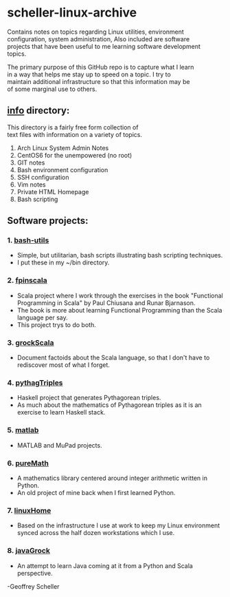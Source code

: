 # scheller-linux-archive

Contains notes on topics regarding Linux utilities, environment<br>
configuration, system administration, Also included are software<br>
projects that have been useful to me learning software development<br>
topics.

The primary purpose of this GitHub repo is to capture what I learn<br>
in a way that helps me stay up to speed on a topic.  I try to<br>
maintain additional infrastructure so that this information may be<br>
of some marginal use to others.

## [info](info/) directory:

This directory is a fairly free form collection of<br>
text files with information on a variety of topics.

1. Arch Linux System Admin Notes
2. CentOS6 for the unempowered (no root)
3. GIT notes
4. Bash environment configuration
5. SSH configuration
6. Vim notes
7. Private HTML Homepage 
8. Bash scripting

## Software projects:

### 1. [bash-utils](bash-utils/)
* Simple, but utilitarian, bash scripts illustrating bash scripting
  techniques.
* I put these in my ~/bin directory.

### 2. [fpinscala](fpinscala/)
* Scala project where I work through the exercises
  in the book "Functional Programming in Scala"
  by Paul Chiusana and Runar Bjarnason.
* The book is more about learning Functional Programming than
  the Scala language per say.
* This project trys to do both.

### 3. [grockScala](grockScala/)
* Document factoids about the Scala language, so that
  I don't have to rediscover most of what I forget.

### 4. [pythagTriples](pythagTriples/)
* Haskell project that generates Pythagorean triples.
* As much about the mathematics of Pythagorean triples
  as it is an exercise to learn Haskell stack.

### 5. [matlab](matlab/)
* MATLAB and MuPad projects.

### 6. [pureMath](pureMath/)
* A mathematics library centered around integer arithmetic
  written in Python.
* An old project of mine back when I first learned Python.

### 7. [linuxHome](linuxHome/)
* Based on the infrastructure I use at work to
  keep my Linux environment synced across the
  half dozen workstations which I use.

### 8. [javaGrock](javaGrock/)
* An attempt to learn Java coming at it from a Python and Scala
  perspective.

-Geoffrey Scheller
